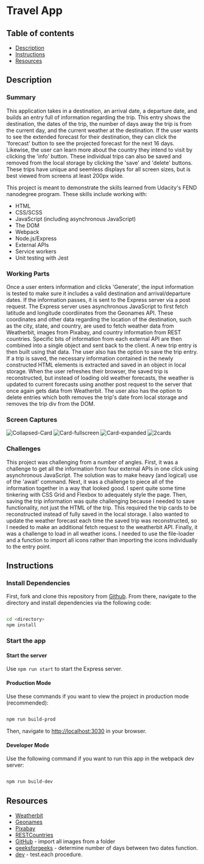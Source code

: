 # Travel App

## Table of contents

* [Description](#Description)
* [Instructions](#Instructions)
* [Resources](#Resources)

## Description

### Summary

This application takes in a destination, an arrival date, a departure date, and builds an entry full of information regarding the trip. This entry shows the destination, the dates of the trip, the number of days away the trip is from the current day, and the current weather at the destination. If the user wants to see the extended forecast for their destination, they can click the 'forecast' button to see the projected forecast for the next 16 days. Likewise, the user can learn more about the country they intend to visit by clicking the 'info' button. These individual trips can also be saved and removed from the local storage by clicking the 'save' and 'delete' buttons. These trips have unique and seemless displays for all screen sizes, but is best viewed from screens at least 200px wide.

This project is meant to demonstrate the skills learned from Udacity's FEND nanodegree program. These skills include working with:

* HTML
* CSS/SCSS
* JavaScript (including asynchronous JavaScript)
* The DOM
* Webpack
* Node.js/Express
* External APIs
* Service workers
* Unit testing with Jest

### Working Parts

Once a user enters information and clicks 'Generate', the input information is tested to make sure it includes a valid destination and arrival/departure dates. If the information passes, it is sent to the Express server via a post request. The Express server uses asynchronous JavaScript to first fetch latitude and longitude coordiinates from the Geonames API. These coordinates and other data regarding the location of the destination, such as the city, state, and country, are used to fetch weather data from Weatherbit, images from Pixabay, and country information from REST countries. Specific bits of information from each external API are then combined into a single object and sent back to the client. A new trip entry is then built using that data. The user also has the option to save the trip entry. If a trip is saved, the necessary information contained in the newly constructed HTML elements is extracted and saved in an object in local storage. When the user refreshes their browser, the saved trip is reconstructed, but instead of loading old weather forecasts, the weather is updated to current forecasts using another post request to the server that once again gets data from Weatherbit. The user also has the option to delete entries which both removes the trip's date from local storage and removes the trip div from the DOM.

### Screen Captures

![Collapsed-Card](./app_photos/1card_simple.PNG)
![Card-fullscreen](./app_photos/card_full.PNG)
![Card-expanded](./app_photos/card_expanded.PNG)
![2cards](./app_photos/2cards.PNG)

### Challenges

This project was challenging from a number of angles. First, it was a challenge to get all the information from four external APIs in one click using asynchronous JavaScript. The solution was to make heavy (and logical) use of the 'await' command. Next, it was a challenge to piece all of the information together in a way that looked good. I spent quite some time tinkering with CSS Grid and Flexbox to adequately style the page. Then, saving the trip information was quite challenging because I needed to save functionality, not just the HTML of the trip. This required the trip cards to be reconstructed instead of fully saved in the local storage. I also wanted to update the weather forecast each time the saved trip was reconstructed, so I needed to make an additional fetch request to the weatherbit API. Finally, it was a challenge to load in all weather icons. I needed to use the file-loader and a function to import all icons rather than importing the icons individually to the entry point.

## Instructions

### Install Dependencies

First, fork and clone this repository from [Github](https://github.com/LanceStasinski/FEND-05-TravelApp). From there, navigate to the directory and install dependencies via the following code:

```bash

cd <directory>
npm install

```

### Start the app

#### Start the server

Use `npm run start` to start the Express server.

#### Production Mode

Use these commands if you want to view the project in production mode (recommended):

```bash

npm run build-prod

```

Then, navigate to [http://localhost:3030](http://localhost:3030) in your browser.

#### Developer Mode

Use the following command if you want to run this app in the webpack dev server:

```bash

npm run build-dev

```

## Resources

* [Weatherbit](https://www.weatherbit.io/api)
* [Geonames](https://www.geonames.org/export/web-services.html)
* [Pixabay](https://pixabay.com/api/docs/)
* [RESTCountries](https://restcountries.eu/#api-endpoints-name)
* [GitHub](https://github.com/gatsbyjs/gatsby/issues/3663) - import all images from a folder
* [geeksforgeeks](https://www.geeksforgeeks.org/how-to-calculate-the-number-of-days-between-two-dates-in-javascript/) -  determine number of days between two dates function.
* [dev](https://dev.to/bgord/simplify-repetitive-jest-test-cases-with-test-each-310m) - test.each procedure.
